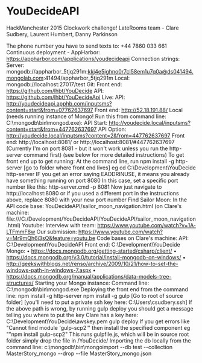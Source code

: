 # YouDecideAPI
HackManchester 2015 Clockwork challenge!
LateRooms team - Clare Sudbery, Laurent Humbert, Danny Parkinson

The phone number you have to send texts to:
	+44 7860 033 661
Continuous deployment - AppHarbor:
	https://appharbor.com/applications/youdecideapi
Connection strings:
	Server: mongodb://appharbor_5tjq291m:kkj4e5ighno0r7cl58em1u7q0a@ds041494.mongolab.com:41494/appharbor_5tjq291m
	Local: mongodb://localhost:27017/test
Git:
	Front end: https://github.com/lhbt/YouDecide
	API: https://github.com/lhbt/YouDecideApi
Live:
	API: http://youdecideapi.apphb.com/inputsms?content=start&from=07762637697
	Front end: http://52.18.191.88/
Local (needs running instance of Mongo! Run this from command line: C:\mongodb\bin\mongod.exe):
	API Start: http://youdecide.local/inputsms?content=start&from=447762637697
	API Option: http://youdecide.local/inputsms?content=2&from=447762637697
	Front end: 
		http://localhost:8081/
		or http://localhost:8081/#447762637697
			(Currently I'm on port 8081 - but it won't work unless you run the http-server command first)
			(see below for more detailed instructions)
		To get front end up to get running:
		At the command line, run 
			npm install -g http-server
			[go to folder where front end lives]
				eg cd C:\Development\YouDecide
			http-server	
				IF you get an error saying EADDRINUSE, it means you already have something running on port 8080
				In this case, set a specific port number like this:
				http-server.cmd -p 8081
		Now just navigate to  http://localhost:8080	
			or if you used a different port in the instructions above, replace 8080 with your new port number
Find Sailor Moon:
	In the API code base: YouDecideAPI/sailor_moon_navigation.html
	(on Clare's machine: file:///C:/Development/YouDecideAPI/YouDecideAPI/sailor_moon_navigation.html)
Youtube:
	Interview with team: https://www.youtube.com/watch?v=1A-LTFmmF8w
	Our submission: https://www.youtube.com/watch?v=Mr9mQh6i3sQ&feature=youtu.be
Code bases on Clare's machine:
	API: C:\Development\YouDecideAPI
	Front end: C:\Development\YouDecide
Mongo:
	•	https://docs.mongodb.org/getting-started/csharp/client/
	•	https://docs.mongodb.org/v3.0/tutorial/install-mongodb-on-windows/
	•	http://geekswithblogs.net/renso/archive/2009/10/21/how-to-set-the-windows-path-in-windows-7.aspx
	•	https://docs.mongodb.org/manual/applications/data-models-tree-structures/
Starting your Mongo instance:
	Command line: C:\mongodb\bin\mongod.exe
Deploying the front end from the command line:
	npm install -g http-server
	npm install -g gulp
	[Go to root of source folder]
	[you'll need to put a private ssh key here: C:\Users\csudbery.ssh]
		If the above path is wrong, by running gulp deploy you should get a message telling you where to put the key
		Clare has a key here: C:\Development\YouDecide\awskey.pem
	gulp deploy
		If you get errors like "Cannot find module 'gulp-scp2'" then install the specified component
			eg ""npm install gulp-scp2"
		This runs gulpfile.js, which will be in source root folder
	simply drop the file in /YouDecide/
Importing the db locally from the command line:
	c:\mongodb\bin\mongoimport --db test --collection MasterStory_mongo --drop --file MasterStory_mongo.json
